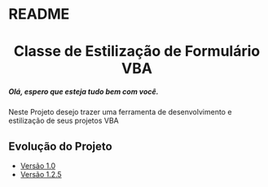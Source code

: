 # README

<h1 align="center">Classe de Estilização de Formulário VBA</h1>

<h5>Olá, espero que esteja tudo bem com você.</h5>

<p>Neste Projeto desejo trazer uma ferramenta de desenvolvimento e estilização de seus projetos VBA</p>

<h2>Evolução do Projeto</h2>

* [Versão 1.0](#Sobre)
* [Versão 1.2.5](#Versao)
